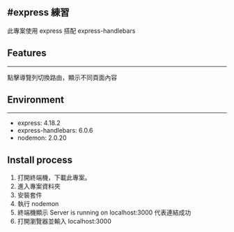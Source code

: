 #express 練習
---
此專案使用 express 搭配 express-handlebars

## Features
---
點擊導覽列切換路由，顯示不同頁面內容

## Environment
---
* express: 4.18.2
* express-handlebars: 6.0.6
* nodemon: 2.0.20

## Install process
1. 打開終端機，下載此專案。
2. 進入專案資料夾
3. 安裝套件
4. 執行 nodemon
5. 終端機顯示 Server is running on localhost:3000 代表連結成功
6. 打開瀏覽器並輸入 localhost:3000
